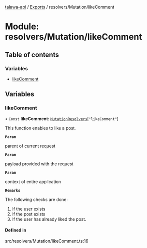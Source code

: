 [talawa-api](../README.md) / [Exports](../modules.md) / resolvers/Mutation/likeComment

# Module: resolvers/Mutation/likeComment

## Table of contents

### Variables

- [likeComment](resolvers_Mutation_likeComment.md#likecomment)

## Variables

### likeComment

• `Const` **likeComment**: [`MutationResolvers`](types_generatedGraphQLTypes.md#mutationresolvers)[``"likeComment"``]

This function enables to like a post.

**`Param`**

parent of current request

**`Param`**

payload provided with the request

**`Param`**

context of entire application

**`Remarks`**

The following checks are done:
1. If the user exists
2. If the post exists
3. If the user has already liked the post.

#### Defined in

src/resolvers/Mutation/likeComment.ts:16
